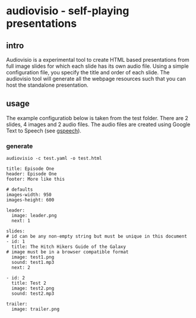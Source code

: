# audiovisio - self-playing presentations

## intro

Audiovisio is a experimental tool to create HTML based presentations from full image slides for which each slide has its own audio file. 
Using a simple configuration file, you specify the title and order of each slide.
The audiovisio tool will generate all the webpage resources such that you can host the standalone presentation.

## usage

The example configuratiob below is taken from the test folder.
There are 2 slides, 4 images and 2 audio files.
The audio files are created using Google Text to Speech (see [gspeech](https://github.com/emicklei/gspeech)).

### generate

    audiovisio -c test.yaml -o test.html

```
title: Episode One
header: Episode One
footer: More like this 

# defaults
images-width: 950
images-height: 600

leader:  
  image: leader.png
  next: 1

slides:
# id can be any non-empty string but must be unique in this document
- id: 1
  title: The Hitch Hikers Guide of the Galaxy
# image must be in a browser compatible format
  image: test1.png
  sound: test1.mp3
  next: 2

- id: 2
  title: Test 2
  image: test2.png
  sound: test2.mp3

trailer:
  image: trailer.png
  ```